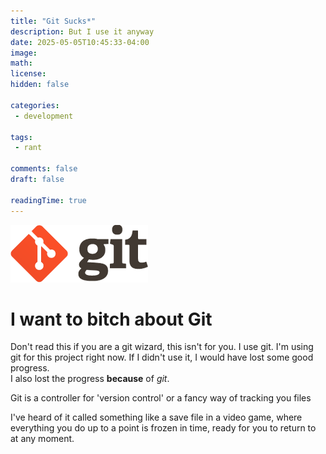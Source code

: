 ```yaml
---
title: "Git Sucks*"
description: But I use it anyway
date: 2025-05-05T10:45:33-04:00
image: 
math: 
license: 
hidden: false

categories:
 - development

tags:
 - rant

comments: false
draft: false

readingTime: true
---
```


![git-logo](logo.png)

# I want to bitch about Git
Don't read this if you are a git wizard, this isn't for you. I use git. I'm using git for this project right now.
If I didn't use it, I would have lost some good progress.  
I also lost the progress **because** of *git*.

Git is a controller for 'version control' or a fancy way of tracking you files

I've heard of it called something like a save file in a video game, where everything you do up to a point is frozen in time, ready for you to return to at any moment. 

